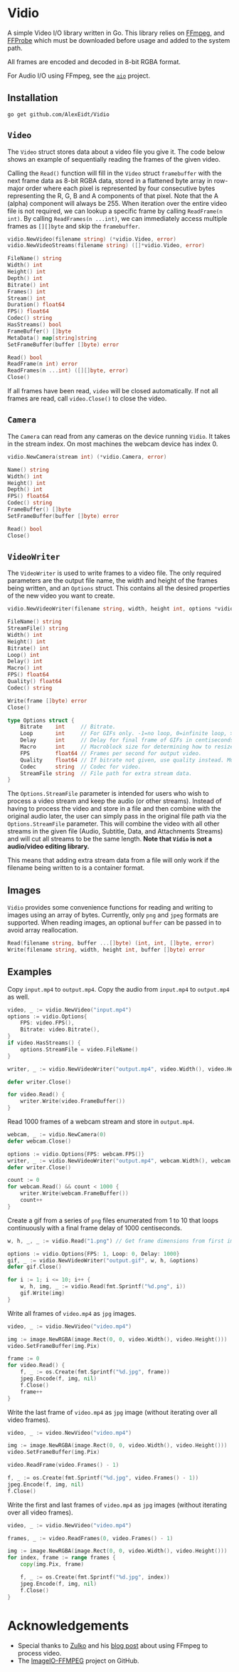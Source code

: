 # Vidio

A simple Video I/O library written in Go. This library relies on [FFmpeg](https://www.ffmpeg.org/), and [FFProbe](https://www.ffmpeg.org/) which must be downloaded before usage and added to the system path.

All frames are encoded and decoded in 8-bit RGBA format.

For Audio I/O using FFmpeg, see the [`aio`](https://github.com/AlexEidt/aio) project.

## Installation

```
go get github.com/AlexEidt/Vidio
```

## `Video`

The `Video` struct stores data about a video file you give it. The code below shows an example of sequentially reading the frames of the given video.

Calling the `Read()` function will fill in the `Video` struct `framebuffer` with the next frame data as 8-bit RGBA data, stored in a flattened byte array in row-major order where each pixel is represented by four consecutive bytes representing the R, G, B and A components of that pixel. Note that the A (alpha) component will always be 255. When iteration over the entire video file is not required, we can lookup a specific frame by calling `ReadFrame(n int)`. By calling `ReadFrames(n ...int)`, we can immediately access multiple frames as `[][]byte` and skip the `framebuffer`.

```go
vidio.NewVideo(filename string) (*vidio.Video, error)
vidio.NewVideoStreams(filename string) ([]*vidio.Video, error)

FileName() string
Width() int
Height() int
Depth() int
Bitrate() int
Frames() int
Stream() int
Duration() float64
FPS() float64
Codec() string
HasStreams() bool
FrameBuffer() []byte
MetaData() map[string]string
SetFrameBuffer(buffer []byte) error

Read() bool
ReadFrame(n int) error
ReadFrames(n ...int) ([][]byte, error)
Close()
```

If all frames have been read, `video` will be closed automatically. If not all frames are read, call `video.Close()` to close the video.

## `Camera`

The `Camera` can read from any cameras on the device running `Vidio`. It takes in the stream index. On most machines the webcam device has index 0.

```go
vidio.NewCamera(stream int) (*vidio.Camera, error)

Name() string
Width() int
Height() int
Depth() int
FPS() float64
Codec() string
FrameBuffer() []byte
SetFrameBuffer(buffer []byte) error

Read() bool
Close()
```

## `VideoWriter`

The `VideoWriter` is used to write frames to a video file. The only required parameters are the output file name, the width and height of the frames being written, and an `Options` struct. This contains all the desired properties of the new video you want to create.

```go
vidio.NewVideoWriter(filename string, width, height int, options *vidio.Options) (*vidio.VideoWriter, error)

FileName() string
StreamFile() string
Width() int
Height() int
Bitrate() int
Loop() int
Delay() int
Macro() int
FPS() float64
Quality() float64
Codec() string

Write(frame []byte) error
Close()
```

```go
type Options struct {
	Bitrate    int     // Bitrate.
	Loop       int     // For GIFs only. -1=no loop, 0=infinite loop, >0=number of loops.
	Delay      int     // Delay for final frame of GIFs in centiseconds.
	Macro      int     // Macroblock size for determining how to resize frames for codecs.
	FPS        float64 // Frames per second for output video.
	Quality    float64 // If bitrate not given, use quality instead. Must be between 0 and 1. 0:best, 1:worst.
	Codec      string  // Codec for video.
	StreamFile string  // File path for extra stream data.
}
```

The `Options.StreamFile` parameter is intended for users who wish to process a video stream and keep the audio (or other streams). Instead of having to process the video and store in a file and then combine with the original audio later, the user can simply pass in the original file path via the `Options.StreamFile` parameter. This will combine the video with all other streams in the given file (Audio, Subtitle, Data, and Attachments Streams) and will cut all streams to be the same length. **Note that `Vidio` is not a audio/video editing library.**

This means that adding extra stream data from a file will only work if the filename being written to is a container format.

## Images

`Vidio` provides some convenience functions for reading and writing to images using an array of bytes. Currently, only `png` and `jpeg` formats are supported. When reading images, an optional `buffer` can be passed in to avoid array reallocation.

```go
Read(filename string, buffer ...[]byte) (int, int, []byte, error)
Write(filename string, width, height int, buffer []byte) error
```

## Examples

Copy `input.mp4` to `output.mp4`. Copy the audio from `input.mp4` to `output.mp4` as well.

```go
video, _ := vidio.NewVideo("input.mp4")
options := vidio.Options{
	FPS: video.FPS(),
	Bitrate: video.Bitrate(),
}
if video.HasStreams() {
	options.StreamFile = video.FileName()
}

writer, _ := vidio.NewVideoWriter("output.mp4", video.Width(), video.Height(), &options)

defer writer.Close()

for video.Read() {
    writer.Write(video.FrameBuffer())
}
```

Read 1000 frames of a webcam stream and store in `output.mp4`.

```go
webcam, _ := vidio.NewCamera(0)
defer webcam.Close()

options := vidio.Options{FPS: webcam.FPS()}
writer, _ := vidio.NewVideoWriter("output.mp4", webcam.Width(), webcam.Height(), &options)
defer writer.Close()

count := 0
for webcam.Read() && count < 1000 {
	writer.Write(webcam.FrameBuffer())
	count++
}
```

Create a gif from a series of `png` files enumerated from 1 to 10 that loops continuously with a final frame delay of 1000 centiseconds.

```go
w, h, _, _ := vidio.Read("1.png") // Get frame dimensions from first image

options := vidio.Options{FPS: 1, Loop: 0, Delay: 1000}
gif, _ := vidio.NewVideoWriter("output.gif", w, h, &options)
defer gif.Close()

for i := 1; i <= 10; i++ {
	w, h, img, _ := vidio.Read(fmt.Sprintf("%d.png", i))
	gif.Write(img)
}
```

Write all frames of `video.mp4` as `jpg` images.

```go
video, _ := vidio.NewVideo("video.mp4")

img := image.NewRGBA(image.Rect(0, 0, video.Width(), video.Height()))
video.SetFrameBuffer(img.Pix)

frame := 0
for video.Read() {
	f, _ := os.Create(fmt.Sprintf("%d.jpg", frame))
	jpeg.Encode(f, img, nil)
	f.Close()
	frame++
}
```

Write the last frame of `video.mp4` as `jpg` image (without iterating over all video frames).

```go
video, _ := video.NewVideo("video.mp4")

img := image.NewRGBA(image.Rect(0, 0, video.Width(), video.Height()))
video.SetFrameBuffer(img.Pix)

video.ReadFrame(video.Frames() - 1)

f, _ := os.Create(fmt.Sprintf("%d.jpg", video.Frames() - 1))
jpeg.Encode(f, img, nil)
f.Close()
```

Write the first and last frames of `video.mp4` as `jpg` images (without iterating over all video frames).

```go
video, _ := vidio.NewVideo("video.mp4")

frames, _ := video.ReadFrames(0, video.Frames() - 1)

img := image.NewRGBA(image.Rect(0, 0, video.Width(), video.Height()))
for index, frame := range frames {
	copy(img.Pix, frame)

	f, _ := os.Create(fmt.Sprintf("%d.jpg", index))
	jpeg.Encode(f, img, nil)
	f.Close()
}
```

# Acknowledgements

* Special thanks to [Zulko](http://zulko.github.io/) and his [blog post](http://zulko.github.io/blog/2013/09/27/read-and-write-video-frames-in-python-using-ffmpeg/) about using FFmpeg to process video.
* The [ImageIO-FFMPEG](https://github.com/imageio/imageio-ffmpeg/) project on GitHub.
